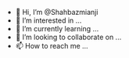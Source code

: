 - 👋 Hi, I’m @Shahbazmianji
- 👀 I’m interested in ...
- 🌱 I’m currently learning ...
- 💞️ I’m looking to collaborate on ...
- 📫 How to reach me ...

<!---
Shahbazmianji/Shahbazmianji is a ✨ special ✨ repository because its `README.md` (this file) appears on your GitHub profile.
You can click the Preview link to take a look at your changes.
--->
